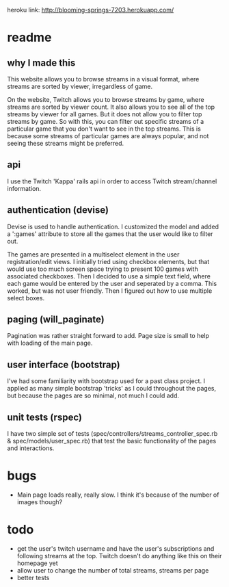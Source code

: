 heroku link: http://blooming-springs-7203.herokuapp.com/

# readme

## why I made this

This website allows you to browse streams in a visual format, where streams are sorted by viewer, irregardless of game.

On the website, Twitch allows you to browse streams by game, where streams are sorted by viewer count. It also allows you to see all of the top streams by viewer for all games. But it does not allow you to filter top streams by game. So with this, you can filter out specific streams of a particular game that you don't want to see in the top streams. This is because some streams of particular games are always popular, and not seeing these streams might be preferred.

## api

I use the Twitch 'Kappa' rails api in order to access Twitch stream/channel information. 

## authentication (devise)

Devise is used to handle authentication. I customized the model and added a ':games' attribute to store all the games that the user would like to filter out.

The games are presented in a multiselect element in the user registration/edit views. I initially tried using checkbox elements, but that would use too much screen space trying to present 100 games with associated checkboxes. Then I decided to use a simple text field, where each game would be entered by the user and seperated by a comma. This worked, but was not user friendly. Then I figured out how to use multiple select boxes.

## paging (will_paginate)

Pagination was rather straight forward to add. Page size is small to help with loading of the main page.

## user interface (bootstrap)

I've had some familiarity with bootstrap used for a past class project. I applied as many simple bootstrap 'tricks' as I could throughout the pages, but because the pages are so minimal, not much I could add.

## unit tests (rspec)

I have two simple set of tests (spec/controllers/streams_controller_spec.rb & spec/models/user_spec.rb) that test the basic functionality of the pages and interactions. 

# bugs

* Main page loads really, really slow. I think it's because of the number of images though?

# todo

* get the user's twitch username and have the user's subscriptions and following streams at the top. Twitch doesn't do anything like this on their homepage yet
* allow user to change the number of total streams, streams per page
* better tests
